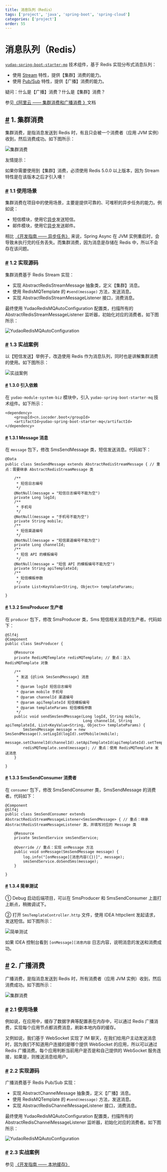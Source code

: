 ```yaml
---
title: 消息队列（Redis）
tags: ['project', 'java', 'spring-boot', 'spring-cloud']
categories: ['project']
order: 55
---
```

# 消息队列（Redis）

[`yudao-spring-boot-starter-mq`](https://github.com/YunaiV/ruoyi-vue-pro/blob/master/yudao-framework/yudao-spring-boot-starter-mq/) 技术组件，基于 Redis 实现分布式消息队列：

 * 使用 [Stream](http://www.redis.cn/topics/streams-intro.html) 特性，提供【集群】消费的能力。
* 使用 [Pub/Sub](http://www.redis.cn/topics/pubsub.html) 特性，提供【广播】消费的能力。

 疑问：什么是【广播】消费？什么是【集群】消费？

 参见[《阿里云 —— 集群消费和广播消费 》](https://help.aliyun.com/zh/apsaramq-for-rocketmq/cloud-message-queue-rocketmq-4-x-series/developer-reference/clustering-consumption-and-broadcasting-consumption)文档

 ## [#](#_1-集群消费) 1. 集群消费

 集群消费，是指消息发送到 Redis 时，有且只会被一个消费者（应用 JVM 实例）收到，然后消费成功。如下图所示：

 ![集群消费](https://doc.iocoder.cn/img/%E6%B6%88%E6%81%AF%E9%98%9F%E5%88%97/Redis/%E9%9B%86%E7%BE%A4%E6%B6%88%E8%B4%B9.png)

 友情提示：

 如果你需要使用到【集群】消费，必须使用 Redis 5.0.0 以上版本，因为 Stream 特性是在该版本之后才引入噢！

 ### [#](#_1-1-使用场景) 1.1 使用场景

 集群消费在项目中的使用场景，主要是提供可靠的、可堆积的异步任务的能力。例如说：

 * 短信模块，使用它[异步](https://github.com/YunaiV/ruoyi-vue-pro/blob/master/yudao-module-system/yudao-module-system-biz/src/main/java/cn/iocoder/yudao/module/system/mq/consumer/sms/SmsSendConsumer.java)发送短信。
* 邮件模块，使用它[异步](https://github.com/YunaiV/ruoyi-vue-pro/blob/master/yudao-module-system/yudao-module-system-biz/src/main/java/cn/iocoder/yudao/module/system/mq/consumer/mail/MailSendConsumer.java)发送邮件。

 相比 [《开发指南 —— 异步任务》](/async-task) 来说，Spring Async 在 JVM 实例重启时，会导致未执行完的任务丢失。而集群消费，因为消息是存储在 Redis 中，所以不会存在该问题。

 ### [#](#_1-2-实现源码) 1.2 实现源码

 集群消费基于 Redis Stream 实现：

 * 实现 AbstractRedisStreamMessage 抽象类，定义【集群】消息。
* 使用 RedisMQTemplate 的 `#send(message)` 方法，发送消息。
* 实现 AbstractRedisStreamMessageListener 接口，消费消息。

 最终使用 YudaoRedisMQAutoConfiguration 配置类，扫描所有的 AbstractRedisStreamMessageListener 监听器，初始化对应的消费者。如下图所示：

 ![YudaoRedisMQAutoConfiguration](https://doc.iocoder.cn/img/%E6%B6%88%E6%81%AF%E9%98%9F%E5%88%97/Redis/YudaoRedisMQAutoConfiguration.png)

 ### [#](#_1-3-实战案例) 1.3 实战案例

 以【短信发送】举例子，改造使用 Redis 作为消息队列，同时也是讲解集群消费的使用。如下图所示：

 ![实战案例](https://doc.iocoder.cn/img/%E6%B6%88%E6%81%AF%E9%98%9F%E5%88%97/Redis/%E9%9B%86%E7%BE%A4%E6%B6%88%E8%B4%B9-%E6%A1%88%E4%BE%8B.png)

 #### [#](#_1-3-0-引入依赖) 1.3.0 引入依赖

 在 `yudao-module-system-biz` 模块中，引入 `yudao-spring-boot-starter-mq` 技术组件。如下所示：


```
<dependency>
    <groupId>cn.iocoder.boot</groupId>
    <artifactId>yudao-spring-boot-starter-mq</artifactId>
</dependency>

```
#### [#](#_1-3-1-message-消息) 1.3.1 Message 消息

 在 `message` 包下，修改 SmsSendMessage 类，短信发送消息。代码如下：


```
@Data
public class SmsSendMessage extends AbstractRedisStreamMessage { // 重点：需要继承 AbstractRedisStreamMessage 类

    /**
     * 短信日志编号
     */
    @NotNull(message = "短信日志编号不能为空")
    private Long logId;
    /**
     * 手机号
     */
    @NotNull(message = "手机号不能为空")
    private String mobile;
    /**
     * 短信渠道编号
     */
    @NotNull(message = "短信渠道编号不能为空")
    private Long channelId;
    /**
     * 短信 API 的模板编号
     */
    @NotNull(message = "短信 API 的模板编号不能为空")
    private String apiTemplateId;
    /**
     * 短信模板参数
     */
    private List<KeyValue<String, Object>> templateParams;

}

```
#### [#](#_1-3-2-smsproducer-生产者) 1.3.2 SmsProducer 生产者

 在 `producer` 包下，修改 SmsProducer 类，Sms 短信相关消息的生产者。代码如下：


```
@Slf4j
@Component
public class SmsProducer {

    @Resource
    private RedisMQTemplate redisMQTemplate; // 重点：注入 RedisMQTemplate 对象

    /**
     * 发送 {@link SmsSendMessage} 消息
     *
     * @param logId 短信日志编号
     * @param mobile 手机号
     * @param channelId 渠道编号
     * @param apiTemplateId 短信模板编号
     * @param templateParams 短信模板参数
     */
    public void sendSmsSendMessage(Long logId, String mobile,
                                   Long channelId, String apiTemplateId, List<KeyValue<String, Object>> templateParams) {
        SmsSendMessage message = new SmsSendMessage().setLogId(logId).setMobile(mobile);
        message.setChannelId(channelId).setApiTemplateId(apiTemplateId).setTemplateParams(templateParams);
        redisMQTemplate.send(message); // 重点：使用 RedisMQTemplate 发送消息
    }

}

```
#### [#](#_1-3-3-smssendconsumer-消费者) 1.3.3 SmsSendConsumer 消费者

 在 `consumer` 包下，修改 SmsSendConsumer 类，SmsSendMessage 的消费者。代码如下：


```
@Component
@Slf4j
public class SmsSendConsumer extends AbstractRedisStreamMessageListener<SmsSendMessage> { // 重点：继承 AbstractRedisStreamMessageListener 类，并填写对应的 Message 类

    @Resource
    private SmsSendService smsSendService;

    @Override // 重点：实现 onMessage 方法
    public void onMessage(SmsSendMessage message) {
        log.info("[onMessage][消息内容({})]", message);
        smsSendService.doSendSms(message);
    }

}

```
#### [#](#_1-3-4-简单测试) 1.3.4 简单测试

 ① Debug 启动后端项目，可以在 SmsProducer 和 SmsSendConsumer 上面打上断点，稍微调试下。

 ② 打开 `SmsTemplateController.http` 文件，使用 IDEA httpclient 发起请求，发送短信。如下图所示：

 ![简单测试](https://doc.iocoder.cn/img/%E6%B6%88%E6%81%AF%E9%98%9F%E5%88%97/%E5%86%85%E5%AD%98/%E7%AE%80%E5%8D%95%E6%B5%8B%E8%AF%95.png)

 如果 IDEA 控制台看到 `[onMessage][消息内容` 日志内容，说明消息的发送和消费成功。

 ## [#](#_2-广播消费) 2. 广播消费

 广播消费，是指消息发送到 Redis 时，所有消费者（应用 JVM 实例）收到，然后消费成功。如下图所示：

 ![集群消费](https://doc.iocoder.cn/img/%E6%B6%88%E6%81%AF%E9%98%9F%E5%88%97/Redis/%E5%B9%BF%E6%92%AD%E6%B6%88%E8%B4%B9.png)

 ### [#](#_2-1-使用场景) 2.1 使用场景

 例如说，在应用中，缓存了数据字典等配置表在内存中，可以通过 Redis 广播消费，实现每个应用节点都消费消息，刷新本地内存的缓存。

 又例如说，我们基于 WebSocket 实现了 IM 聊天，在我们给用户主动发送消息时，因为我们不知道用户连接的是哪个提供 WebSocket 的应用，所以可以通过 Redis 广播消费。每个应用判断当前用户是否是和自己提供的 WebSocket 服务连接，如果是，则推送消息给用户。

 ### [#](#_2-2-实现源码) 2.2 实现源码

 广播消费基于 Redis Pub/Sub 实现：

 * 实现 AbstractChannelMessage 抽象类，定义【广播】消息。
* 使用 RedisMQTemplate 的 `#send(message)` 方法，发送消息。
* 实现 AbstractRedisChannelMessageListener 接口，消费消息。

 最终使用 YudaoRedisMQAutoConfiguration 配置类，扫描所有的 AbstractRedisChannelMessageListener 监听器，初始化对应的消费者。如下图所示：

 ![YudaoRedisMQAutoConfiguration](https://doc.iocoder.cn/img/%E6%B6%88%E6%81%AF%E9%98%9F%E5%88%97/Redis/YudaoRedisMQAutoConfiguration-02.png)

 ### [#](#_2-3-实战案例) 2.3 实战案例

 参见 [《开发指南 —— 本地缓存》](/local-cache)
